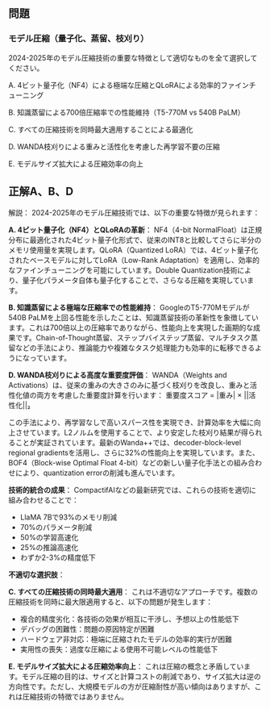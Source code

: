 ## 問題
### モデル圧縮（量子化、蒸留、枝刈り）
2024-2025年のモデル圧縮技術の重要な特徴として適切なものを全て選択してください。

A. 4ビット量子化（NF4）による極端な圧縮とQLoRAによる効率的ファインチューニング

B. 知識蒸留による700倍圧縮率での性能維持（T5-770M vs 540B PaLM）

C. すべての圧縮技術を同時最大適用することによる最適化

D. WANDA枝刈りによる重みと活性化を考慮した再学習不要の圧縮

E. モデルサイズ拡大による圧縮効率の向上

## 正解A、B、D

解説：
2024-2025年のモデル圧縮技術では、以下の重要な特徴が見られます：

**A. 4ビット量子化（NF4）とQLoRAの革新**：
NF4（4-bit NormalFloat）は正規分布に最適化された4ビット量子化形式で、従来のINT8と比較してさらに半分のメモリ使用量を実現します。QLoRA（Quantized LoRA）では、4ビット量子化されたベースモデルに対してLoRA（Low-Rank Adaptation）を適用し、効率的なファインチューニングを可能にしています。Double Quantization技術により、量子化パラメータ自体も量子化することで、さらなる圧縮を実現しています。

**B. 知識蒸留による極端な圧縮率での性能維持**：
GoogleのT5-770Mモデルが540B PaLMを上回る性能を示したことは、知識蒸留技術の革新性を象徴しています。これは700倍以上の圧縮率でありながら、性能向上を実現した画期的な成果です。Chain-of-Thought蒸留、ステップバイステップ蒸留、マルチタスク蒸留などの手法により、推論能力や複雑なタスク処理能力も効率的に転移できるようになっています。

**D. WANDA枝刈りによる高度な重要度評価**：
WANDA（Weights and Activations）は、従来の重みの大きさのみに基づく枝刈りを改良し、重みと活性化値の両方を考慮した重要度計算を行います：
重要度スコア = |重み| × ||活性化||₂

この手法により、再学習なしで高いスパース性を実現でき、計算効率を大幅に向上させています。L2ノルムを使用することで、より安定した枝刈り結果が得られることが実証されています。最新のWanda++では、decoder-block-level regional gradientsを活用し、さらに32%の性能向上を実現しています。また、BOF4（Block-wise Optimal Float 4-bit）などの新しい量子化手法との組み合わせにより、quantization errorの削減も進んでいます。

**技術的統合の成果**：
CompactifAIなどの最新研究では、これらの技術を適切に組み合わせることで：
- LlaMA 7Bで93%のメモリ削減
- 70%のパラメータ削減
- 50%の学習高速化
- 25%の推論高速化
- わずか2-3%の精度低下

**不適切な選択肢**：

**C. すべての圧縮技術の同時最大適用**：
これは不適切なアプローチです。複数の圧縮技術を同時に最大限適用すると、以下の問題が発生します：
- 複合的精度劣化：各技術の効果が相互に干渉し、予想以上の性能低下
- デバッグの困難性：問題の原因特定が困難
- ハードウェア非対応：極端に圧縮されたモデルの効率的実行が困難
- 実用性の喪失：過度な圧縮による使用不可能レベルの性能低下

**E. モデルサイズ拡大による圧縮効率向上**：
これは圧縮の概念と矛盾しています。モデル圧縮の目的は、サイズと計算コストの削減であり、サイズ拡大は逆の方向性です。ただし、大規模モデルの方が圧縮耐性が高い傾向はありますが、これは圧縮技術の特徴ではありません。 